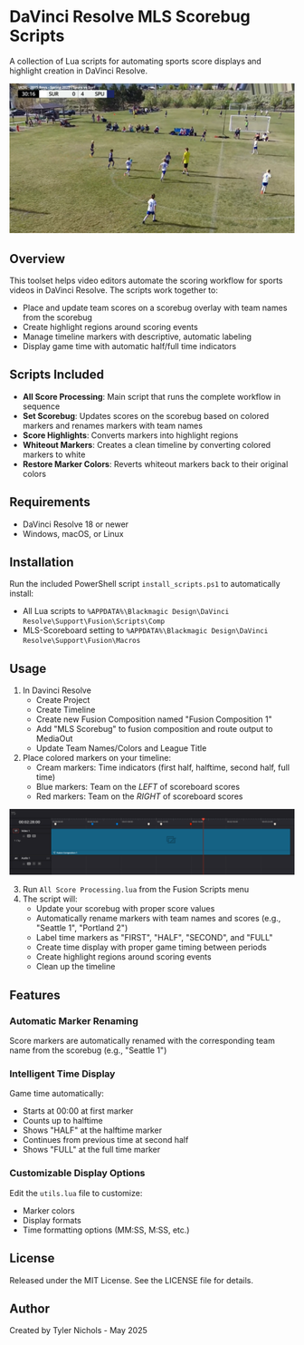 # DaVinci Resolve MLS Scorebug Scripts

A collection of Lua scripts for automating sports score displays and highlight creation in DaVinci Resolve.

<img alt="Example Scorebug" src="./example_scorebug.png" width="800px">

## Overview

This toolset helps video editors automate the scoring workflow for sports videos in DaVinci Resolve. The scripts work together to:
- Place and update team scores on a scorebug overlay with team names from the scorebug
- Create highlight regions around scoring events
- Manage timeline markers with descriptive, automatic labeling
- Display game time with automatic half/full time indicators

## Scripts Included

- **All Score Processing**: Main script that runs the complete workflow in sequence
- **Set Scorebug**: Updates scores on the scorebug based on colored markers and renames markers with team names
- **Score Highlights**: Converts markers into highlight regions
- **Whiteout Markers**: Creates a clean timeline by converting colored markers to white
- **Restore Marker Colors**: Reverts whiteout markers back to their original colors

## Requirements

- DaVinci Resolve 18 or newer
- Windows, macOS, or Linux

## Installation

Run the included PowerShell script `install_scripts.ps1` to automatically install:
- All Lua scripts to `%APPDATA%\Blackmagic Design\DaVinci Resolve\Support\Fusion\Scripts\Comp`
- MLS-Scoreboard setting to `%APPDATA%\Blackmagic Design\DaVinci Resolve\Support\Fusion\Macros`

## Usage

1. In Davinci Resolve
    - Create Project
    - Create Timeline
    - Create new Fusion Composition named "Fusion Composition 1"
    - Add "MLS Scorebug" to fusion composition and route output to MediaOut
    - Update Team Names/Colors and League Title
2. Place colored markers on your timeline:
   - Cream markers: Time indicators (first half, halftime, second half, full time)
   - Blue markers: Team on the *LEFT* of scoreboard scores
   - Red markers: Team on the *RIGHT* of scoreboard scores

<img alt="Example Timeline" src="./example_timeline.png" width="800px">

3. Run `All Score Processing.lua` from the Fusion Scripts menu
4. The script will:
   - Update your scorebug with proper score values
   - Automatically rename markers with team names and scores (e.g., "Seattle 1", "Portland 2")
   - Label time markers as "FIRST", "HALF", "SECOND", and "FULL"
   - Create time display with proper game timing between periods
   - Create highlight regions around scoring events
   - Clean up the timeline

## Features

### Automatic Marker Renaming
Score markers are automatically renamed with the corresponding team name from the scorebug (e.g., "Seattle 1")

### Intelligent Time Display
Game time automatically:
- Starts at 00:00 at first marker
- Counts up to halftime
- Shows "HALF" at the halftime marker
- Continues from previous time at second half
- Shows "FULL" at the full time marker

### Customizable Display Options
Edit the `utils.lua` file to customize:
- Marker colors
- Display formats
- Time formatting options (MM:SS, M:SS, etc.)

## License

Released under the MIT License. See the LICENSE file for details.

## Author

Created by Tyler Nichols - May 2025